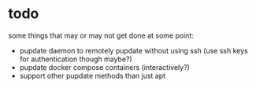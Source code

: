 # todo

some things that may or may not get done at some point:

- pupdate daemon to remotely pupdate without using ssh (use ssh keys for authentication though maybe?)
- pupdate docker compose containers (interactively?)
- support other pupdate methods than just apt
